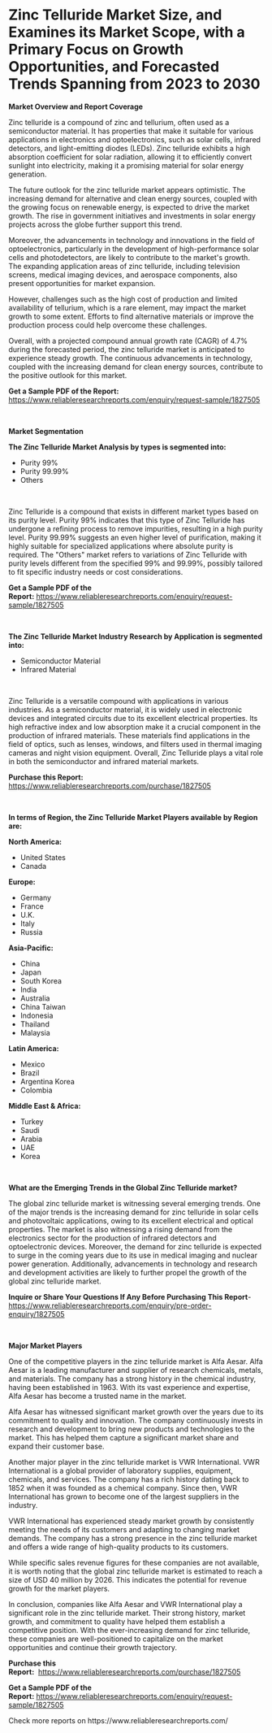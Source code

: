 <p><h1>Zinc Telluride Market Size, and Examines its Market Scope, with a Primary Focus on Growth Opportunities, and Forecasted Trends Spanning from 2023 to 2030</h1></p><p><strong>Market Overview and Report Coverage</strong></p>
<p><p>Zinc telluride is a compound of zinc and tellurium, often used as a semiconductor material. It has properties that make it suitable for various applications in electronics and optoelectronics, such as solar cells, infrared detectors, and light-emitting diodes (LEDs). Zinc telluride exhibits a high absorption coefficient for solar radiation, allowing it to efficiently convert sunlight into electricity, making it a promising material for solar energy generation.</p><p>The future outlook for the zinc telluride market appears optimistic. The increasing demand for alternative and clean energy sources, coupled with the growing focus on renewable energy, is expected to drive the market growth. The rise in government initiatives and investments in solar energy projects across the globe further support this trend.</p><p>Moreover, the advancements in technology and innovations in the field of optoelectronics, particularly in the development of high-performance solar cells and photodetectors, are likely to contribute to the market's growth. The expanding application areas of zinc telluride, including television screens, medical imaging devices, and aerospace components, also present opportunities for market expansion.</p><p>However, challenges such as the high cost of production and limited availability of tellurium, which is a rare element, may impact the market growth to some extent. Efforts to find alternative materials or improve the production process could help overcome these challenges.</p><p>Overall, with a projected compound annual growth rate (CAGR) of 4.7% during the forecasted period, the zinc telluride market is anticipated to experience steady growth. The continuous advancements in technology, coupled with the increasing demand for clean energy sources, contribute to the positive outlook for this market.</p></p>
<p><strong>Get a Sample PDF of the Report:</strong> <a href="https://www.reliableresearchreports.com/enquiry/request-sample/1827505">https://www.reliableresearchreports.com/enquiry/request-sample/1827505</a></p>
<p>&nbsp;</p>
<p><strong>Market Segmentation</strong></p>
<p><strong>The Zinc Telluride Market Analysis by types is segmented into:</strong></p>
<p><ul><li>Purity 99%</li><li>Purity 99.99%</li><li>Others</li></ul></p>
<p>&nbsp;</p>
<p><p>Zinc Telluride is a compound that exists in different market types based on its purity level. Purity 99% indicates that this type of Zinc Telluride has undergone a refining process to remove impurities, resulting in a high purity level. Purity 99.99% suggests an even higher level of purification, making it highly suitable for specialized applications where absolute purity is required. The "Others" market refers to variations of Zinc Telluride with purity levels different from the specified 99% and 99.99%, possibly tailored to fit specific industry needs or cost considerations.</p></p>
<p><strong>Get a Sample PDF of the Report:</strong>&nbsp;<a href="https://www.reliableresearchreports.com/enquiry/request-sample/1827505">https://www.reliableresearchreports.com/enquiry/request-sample/1827505</a></p>
<p>&nbsp;</p>
<p><strong>The Zinc Telluride Market Industry Research by Application is segmented into:</strong></p>
<p><ul><li>Semiconductor Material</li><li>Infrared Material</li></ul></p>
<p>&nbsp;</p>
<p><p>Zinc Telluride is a versatile compound with applications in various industries. As a semiconductor material, it is widely used in electronic devices and integrated circuits due to its excellent electrical properties. Its high refractive index and low absorption make it a crucial component in the production of infrared materials. These materials find applications in the field of optics, such as lenses, windows, and filters used in thermal imaging cameras and night vision equipment. Overall, Zinc Telluride plays a vital role in both the semiconductor and infrared material markets.</p></p>
<p><strong>Purchase this Report:</strong>&nbsp; <a href="https://www.reliableresearchreports.com/purchase/1827505">https://www.reliableresearchreports.com/purchase/1827505</a></p>
<p>&nbsp;</p>
<p><strong>In terms of Region, the Zinc Telluride Market Players available by Region are:</strong></p>
<p>
    <p> <strong> North America: </strong>
        <ul>
            <li>United States</li>
            <li>Canada</li>
        </ul>
        </p> 
    <p> <strong> Europe: </strong>
        <ul>
            <li>Germany</li>
            <li>France</li>
            <li>U.K.</li>
            <li>Italy</li>
            <li>Russia</li>
        </ul>
        </p> 
    <p> <strong> Asia-Pacific: </strong>
        <ul>
            <li>China</li>
            <li>Japan</li>
            <li>South Korea</li>
            <li>India</li>
            <li>Australia</li>
            <li>China Taiwan</li>
            <li>Indonesia</li>
            <li>Thailand</li>
            <li>Malaysia</li>
        </ul>
        </p> 
    <p> <strong> Latin America: </strong>
        <ul>
            <li>Mexico</li>
            <li>Brazil</li>
            <li>Argentina Korea</li>
            <li>Colombia</li>
        </ul>
        </p> 
    <p> <strong> Middle East & Africa: </strong>
        <ul>
            <li>Turkey</li>
            <li>Saudi</li>
            <li>Arabia</li>
            <li>UAE</li>
            <li>Korea</li>
        </ul>
    </p>
    </p>
<p>&nbsp;</p>
<p><strong>What are the Emerging Trends in the Global Zinc Telluride market?</strong></p>
<p><p>The global zinc telluride market is witnessing several emerging trends. One of the major trends is the increasing demand for zinc telluride in solar cells and photovoltaic applications, owing to its excellent electrical and optical properties. The market is also witnessing a rising demand from the electronics sector for the production of infrared detectors and optoelectronic devices. Moreover, the demand for zinc telluride is expected to surge in the coming years due to its use in medical imaging and nuclear power generation. Additionally, advancements in technology and research and development activities are likely to further propel the growth of the global zinc telluride market.</p></p>
<p><strong>Inquire or Share Your Questions If Any Before Purchasing This Report</strong>- <a href="https://www.reliableresearchreports.com/enquiry/pre-order-enquiry/1827505">https://www.reliableresearchreports.com/enquiry/pre-order-enquiry/1827505</a></p>
<p>&nbsp;</p>
<p><strong>Major Market Players</strong></p>
<p><p>One of the competitive players in the zinc telluride market is Alfa Aesar. Alfa Aesar is a leading manufacturer and supplier of research chemicals, metals, and materials. The company has a strong history in the chemical industry, having been established in 1963. With its vast experience and expertise, Alfa Aesar has become a trusted name in the market.</p><p>Alfa Aesar has witnessed significant market growth over the years due to its commitment to quality and innovation. The company continuously invests in research and development to bring new products and technologies to the market. This has helped them capture a significant market share and expand their customer base.</p><p>Another major player in the zinc telluride market is VWR International. VWR International is a global provider of laboratory supplies, equipment, chemicals, and services. The company has a rich history dating back to 1852 when it was founded as a chemical company. Since then, VWR International has grown to become one of the largest suppliers in the industry.</p><p>VWR International has experienced steady market growth by consistently meeting the needs of its customers and adapting to changing market demands. The company has a strong presence in the zinc telluride market and offers a wide range of high-quality products to its customers.</p><p>While specific sales revenue figures for these companies are not available, it is worth noting that the global zinc telluride market is estimated to reach a size of USD 40 million by 2026. This indicates the potential for revenue growth for the market players.</p><p>In conclusion, companies like Alfa Aesar and VWR International play a significant role in the zinc telluride market. Their strong history, market growth, and commitment to quality have helped them establish a competitive position. With the ever-increasing demand for zinc telluride, these companies are well-positioned to capitalize on the market opportunities and continue their growth trajectory.</p></p>
<p><strong>Purchase this Report:</strong>&nbsp;&nbsp;<a href="https://www.reliableresearchreports.com/purchase/1827505">https://www.reliableresearchreports.com/purchase/1827505</a></p>
<p></p>
<p><strong>Get a Sample PDF of the Report:</strong>&nbsp;<a href="https://www.reliableresearchreports.com/enquiry/request-sample/1827505">https://www.reliableresearchreports.com/enquiry/request-sample/1827505</a></p>
<p>Check more reports on https://www.reliableresearchreports.com/</p>